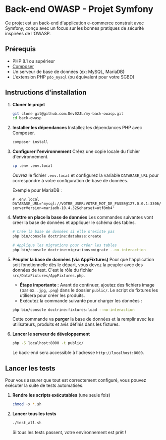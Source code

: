 # Back-end OWASP - Projet Symfony

Ce projet est un back-end d'application e-commerce construit avec Symfony, conçu avec un focus sur les bonnes pratiques de sécurité inspirées de l'OWASP.

## Prérequis

- PHP 8.1 ou supérieur
- [Composer](https://getcomposer.org/)
- Un serveur de base de données (ex: MySQL, MariaDB)
- L'extension PHP `pdo_mysql` (ou équivalent pour votre SGBD)

## Instructions d'installation

1.  **Cloner le projet**
    ```bash
    git clone git@github.com:Dev02JL/my-back-owasp.git
    cd back-owasp
    ```

2.  **Installer les dépendances**
    Installez les dépendances PHP avec Composer.
    ```bash
    composer install
    ```

3.  **Configurer l'environnement**
    Créez une copie locale du fichier d'environnement.
    ```bash
    cp .env .env.local
    ```
    Ouvrez le fichier `.env.local` et configurez la variable `DATABASE_URL` pour correspondre à votre configuration de base de données.
    
    Exemple pour MariaDB :
    ```env
    # .env.local
    DATABASE_URL="mysql://VOTRE_USER:VOTRE_MOT_DE_PASSE@127.0.0.1:3306/NOM_DE_LA_BASE?serverVersion=mariadb-10.4.32&charset=utf8mb4"
    ```

4.  **Mettre en place la base de données**
    Les commandes suivantes vont créer la base de données et appliquer le schéma des tables.
    ```bash
    # Crée la base de données si elle n'existe pas
    php bin/console doctrine:database:create

    # Applique les migrations pour créer les tables
    php bin/console doctrine:migrations:migrate --no-interaction
    ```

5.  **Peupler la base de données (via AppFixtures)**
    Pour que l'application soit fonctionnelle dès le départ, vous devez la peupler avec des données de test. C'est le rôle du fichier `src/DataFixtures/AppFixtures.php`.

    *   **Étape importante :** Avant de continuer, ajoutez des fichiers image (par ex. `.jpg`, `.png`) dans le dossier `public/`. Le script de fixtures les utilisera pour créer les produits.
    *   Exécutez la commande suivante pour charger les données :
    ```bash
    php bin/console doctrine:fixtures:load --no-interaction
    ```
    Cette commande va **purger** la base de données et la remplir avec les utilisateurs, produits et avis définis dans les fixtures.

6.  **Lancer le serveur de développement**
    ```bash
    php -S localhost:8000 -t public/
    ```
    Le back-end sera accessible à l'adresse `http://localhost:8000`.

## Lancer les tests

Pour vous assurer que tout est correctement configuré, vous pouvez exécuter la suite de tests automatisés.

1.  **Rendre les scripts exécutables** (une seule fois)
    ```bash
    chmod +x *.sh
    ```

2.  **Lancer tous les tests**
    ```bash
    ./test_all.sh
    ```
    Si tous les tests passent, votre environnement est prêt ! 